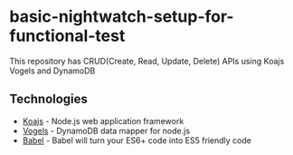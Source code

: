# basic-nightwatch-setup-for-functional-test

This repository has CRUD(Create, Read, Update, Delete) APIs using Koajs Vogels and DynamoDB

## Technologies

* [Koajs](http://koajs.com/) - Node.js web application framework
* [Vogels](https://github.com/ryanfitz/vogels) - DynamoDB data mapper for node.js
* [Babel](https://babeljs.io/) - Babel will turn your ES6+ code into ES5 friendly code
